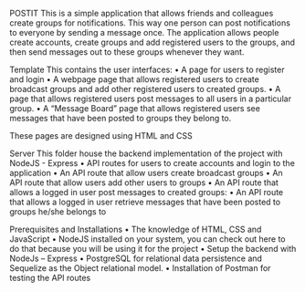 POSTIT
This is a simple application that allows friends and colleagues create groups for notifications. This way one person can post notifications to everyone by sending a message once. The application allows people create accounts, create groups and add registered users to the groups, and then send messages out to these groups whenever they want.

Template
This contains the user interfaces:
•	A page for users to register and login
•	A webpage page that allows registered users to create broadcast groups and add other registered users to created groups.
•	A page that allows registered users post messages to all users in a particular group.
•	A “Message Board” page that allows registered users see messages that have been posted to groups they belong to.

These pages are designed using HTML and CSS 

Server
This folder house the backend implementation of the project with NodeJS - Express
•	API routes for users to create accounts and login to the application
•	An API route that allow users create broadcast groups
•	An API route that allow users add other users to groups
•	An API route that allows a logged in user post messages to created groups:
•	An API route that allows a logged in user retrieve messages that have been posted to groups he/she belongs to


Prerequisites and Installations
•	The knowledge of HTML, CSS and JavaScript 
•	NodeJS installed on your system, you can check out here to do that because you will be using it for the project
•	Setup the backend with NodeJs – Express
•	PostgreSQL for relational data persistence and Sequelize as the Object relational model.
•	Installation of Postman for testing the API routes


